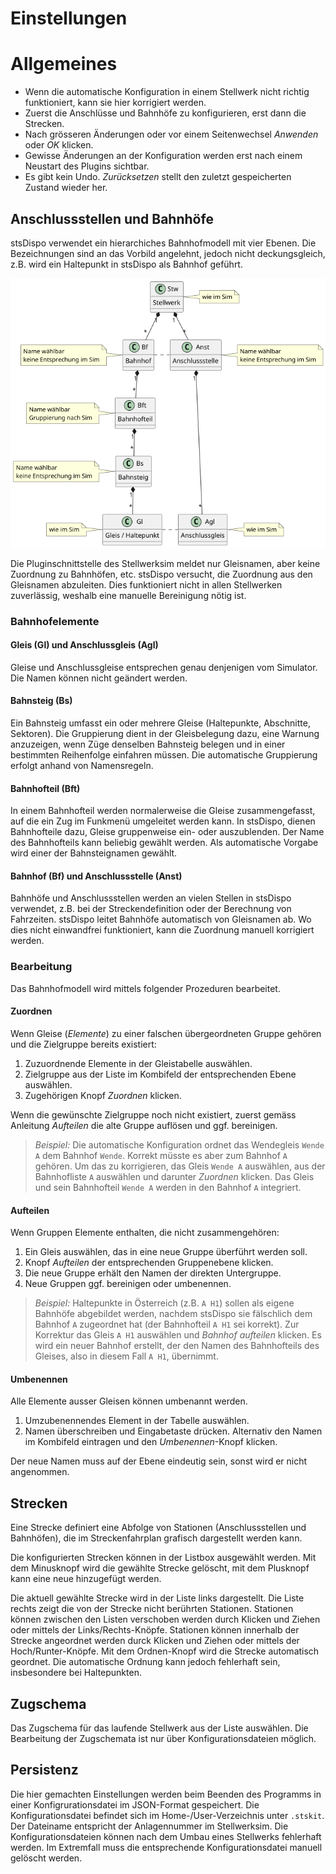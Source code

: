 # Einstellungen

# Allgemeines

- Wenn die automatische Konfiguration in einem Stellwerk nicht richtig funktioniert, kann sie hier korrigiert werden.  
- Zuerst die Anschlüsse und Bahnhöfe zu konfigurieren, erst dann die Strecken.
- Nach grösseren Änderungen oder vor einem Seitenwechsel *Anwenden* oder *OK* klicken.
- Gewisse Änderungen an der Konfiguration werden erst nach einem Neustart des Plugins sichtbar.
- Es gibt kein Undo. *Zurücksetzen* stellt den zuletzt gespeicherten Zustand wieder her.

## Anschlussstellen und Bahnhöfe

stsDispo verwendet ein hierarchiches Bahnhofmodell mit vier Ebenen.
Die Bezeichnungen sind an das Vorbild angelehnt, jedoch nicht deckungsgleich,
z.B. wird ein Haltepunkt in stsDispo als Bahnhof geführt.

![Gleismodell](docs/bahnhofgraph.png)

Die Pluginschnittstelle des Stellwerksim meldet nur Gleisnamen, aber keine Zuordnung zu Bahnhöfen, etc.
stsDispo versucht, die Zuordnung aus den Gleisnamen abzuleiten.
Dies funktioniert nicht in allen Stellwerken zuverlässig,
weshalb eine manuelle Bereinigung nötig ist.

### Bahnhofelemente

#### Gleis (Gl) und Anschlussgleis (Agl)

Gleise und Anschlussgleise entsprechen genau denjenigen vom Simulator.
Die Namen können nicht geändert werden.

#### Bahnsteig (Bs)

Ein Bahnsteig umfasst ein oder mehrere Gleise (Haltepunkte, Abschnitte, Sektoren).
Die Gruppierung dient in der Gleisbelegung dazu, eine Warnung anzuzeigen, 
wenn Züge denselben Bahnsteig belegen und in einer bestimmten Reihenfolge einfahren müssen.
Die automatische Gruppierung erfolgt anhand von Namensregeln.

#### Bahnhofteil (Bft)

In einem Bahnhofteil werden normalerweise die Gleise zusammengefasst, 
auf die ein Zug im Funkmenü umgeleitet werden kann.
In stsDispo, dienen Bahnhofteile dazu, Gleise gruppenweise ein- oder auszublenden.
Der Name des Bahnhofteils kann beliebig gewählt werden.
Als automatische Vorgabe wird einer der Bahnsteignamen gewählt. 

#### Bahnhof (Bf) und Anschlussstelle (Anst)

Bahnhöfe und Anschlussstellen werden an vielen Stellen in stsDispo verwendet,
z.B. bei der Streckendefinition oder der Berechnung von Fahrzeiten.
stsDispo leitet Bahnhöfe automatisch von Gleisnamen ab.
Wo dies nicht einwandfrei funktioniert, kann die Zuordnung manuell korrigiert werden.

### Bearbeitung

Das Bahnhofmodell wird mittels folgender Prozeduren bearbeitet.

#### Zuordnen

Wenn Gleise (*Elemente*) zu einer falschen übergeordneten Gruppe gehören und die Zielgruppe bereits existiert:

1. Zuzuordnende Elemente in der Gleistabelle auswählen.
2. Zielgruppe aus der Liste im Kombifeld der entsprechenden Ebene auswählen.
3. Zugehörigen Knopf *Zuordnen* klicken.

Wenn die gewünschte Zielgruppe noch nicht existiert, zuerst gemäss Anleitung *Aufteilen* 
die alte Gruppe auflösen und ggf. bereinigen.

> _Beispiel:_ 
> Die automatische Konfiguration ordnet das Wendegleis `Wende A` dem Bahnhof `Wende`.
> Korrekt müsste es aber zum Bahnhof `A` gehören.
> Um das zu korrigieren, das Gleis `Wende A` auswählen, aus der Bahnhofliste `A` auswählen und darunter *Zuordnen* klicken.
> Das Gleis und sein Bahnhofteil `Wende A` werden in den Bahnhof `A` integriert.

#### Aufteilen

Wenn Gruppen Elemente enthalten, die nicht zusammengehören:

1. Ein Gleis auswählen, das in eine neue Gruppe überführt werden soll.
2. Knopf *Aufteilen* der entsprechenden Gruppenebene klicken.
3. Die neue Gruppe erhält den Namen der direkten Untergruppe.
4. Neue Gruppen ggf. bereinigen oder umbenennen.

> _Beispiel:_ 
> Haltepunkte in Österreich (z.B. `A H1`) sollen als eigene Bahnhöfe abgebildet werden,
> nachdem stsDispo sie fälschlich dem Bahnhof `A` zugeordnet hat (der Bahnhofteil `A H1` sei korrekt).
> Zur Korrektur das Gleis `A H1` auswählen und *Bahnhof aufteilen* klicken.
> Es wird ein neuer Bahnhof erstellt, der den Namen des Bahnhofteils des Gleises, also in diesem Fall `A H1`, übernimmt.

#### Umbenennen

Alle Elemente ausser Gleisen können umbenannt werden.

1. Umzubenennendes Element in der Tabelle auswählen.
2. Namen überschreiben und Eingabetaste drücken. 
   Alternativ den Namen im Kombifeld eintragen und den *Umbenennen*-Knopf klicken.
 
Der neue Namen muss auf der Ebene eindeutig sein, sonst wird er nicht angenommen.

## Strecken

Eine Strecke definiert eine Abfolge von Stationen (Anschlussstellen und Bahnhöfen),
die im Streckenfahrplan grafisch dargestellt werden kann.

Die konfigurierten Strecken können in der Listbox ausgewählt werden.
Mit dem Minusknopf wird die gewählte Strecke gelöscht, mit dem Plusknopf kann eine neue hinzugefügt werden.

Die aktuell gewählte Strecke wird in der Liste links dargestellt.
Die Liste rechts zeigt die von der Strecke nicht berührten Stationen.
Stationen können zwischen den Listen verschoben werden durch Klicken und Ziehen oder mittels der Links/Rechts-Knöpfe.
Stationen können innerhalb der Strecke angeordnet werden durck Klicken und Ziehen oder mittels der Hoch/Runter-Knöpfe.
Mit dem Ordnen-Knopf wird die Strecke automatisch geordnet.
Die automatische Ordnung kann jedoch fehlerhaft sein, insbesondere bei Haltepunkten.

## Zugschema

Das Zugschema für das laufende Stellwerk aus der Liste auswählen.
Die Bearbeitung der Zugschemata ist nur über Konfigurationsdateien möglich.


## Persistenz

Die hier gemachten Einstellungen werden beim Beenden des Programms in einer Konfigrurationsdatei im JSON-Format gespeichert.
Die Konfigurationsdatei befindet sich im Home-/User-Verzeichnis unter `.stskit`.
Der Dateiname entspricht der Anlagennummer im Stellwerksim.
Die Konfigurationsdateien können nach dem Umbau eines Stellwerks fehlerhaft werden.
Im Extremfall muss die entsprechende Konfigurationsdatei manuell gelöscht werden.
